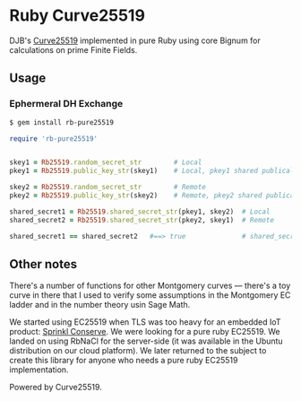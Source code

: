 # Ruby Curve25519

DJB's [Curve25519](http://cr.yp.to/ecdh.html)  implemented in pure Ruby using
core Bignum for calculations on prime Finite Fields.

## Usage

### Ephermeral DH Exchange

```sh
$ gem install rb-pure25519
```

```ruby
require 'rb-pure25519'


skey1 = Rb25519.random_secret_str        # Local
pkey1 = Rb25519.public_key_str(skey1)    # Local, pkey1 shared publically

skey2 = Rb25519.random_secret_str        # Remote
pkey2 = Rb25519.public_key_str(skey2)    # Remote, pkey2 shared publically

shared_secret1 = Rb25519.shared_secret_str(pkey1, skey2)  # Local
shared_secret2 = Rb25519.shared_secret_str(pkey2, skey1)  # Remote

shared_secret1 == shared_secret2   #==> true              # shared_secret used for symmetric crypto

```

## Other notes

There's a number of functions for other Montgomery curves — there's a toy curve in there that I used to 
verify some assumptions in the Montgomery EC ladder and in the number theory
usin Sage Math.

We started using EC25519 when TLS was too heavy for an embedded IoT product: 
[Sprinkl Conserve](http://sprinkl.io).   We were looking for a pure ruby
EC25519.  We landed on using RbNaCl for the server-side (it was available in the
Ubuntu distribution on our cloud platform).  We later returned to the subject to
create this library for anyone who needs a pure ruby EC25519 implementation.




Powered by Curve25519.
